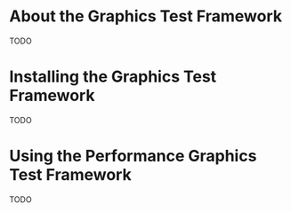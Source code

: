 # About the Graphics Test Framework

TODO

# Installing the Graphics Test Framework

TODO

<a name="UsingPackageName"></a>
# Using the Performance Graphics Test Framework

TODO